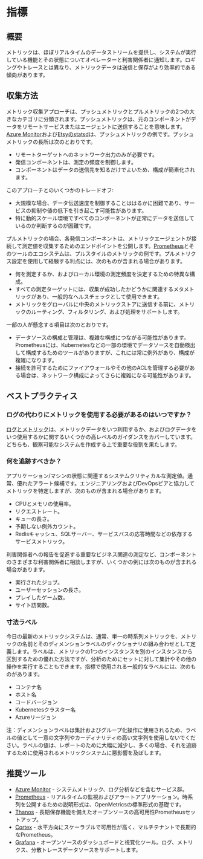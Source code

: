 # 指標

## 概要

メトリックは、ほぼリアルタイムのデータストリームを提供し、システムが実行している機能とその状態についてオペレーターと利害関係者に通知します。ロギングやトレースとは異なり、メトリックデータは送信と保存がより効率的である傾向があります。

## 収集方法

メトリック収集アプローチは、プッシュメトリックとプルメトリックの2つの大きなカテゴリに分類されます。プッシュメトリックは、元のコンポーネントがデータをリモートサービスまたはエージェントに送信することを意味します。[Azure Monitor](https://azure.microsoft.com/en-us/services/monitor)および[Etsyのstatsd](https://github.com/statsd/statsd)は、プッシュメトリックの例です。プッシュメトリックの長所は次のとおりです。

- リモートターゲットへのネットワーク出力のみが必要です。
- 発信コンポーネントは、測定の頻度を制御します。
- コンポーネントはデータの送信先を知るだけでよいため、構成が簡素化されます。

このアプローチとのいくつかのトレードオフ:

- 大規模な場合、データ伝送速度を制御することははるかに困難であり、サービスの抑制や値の低下を引き起こす可能性があります。
- 特に動的スケール環境ですべてのコンポーネントが正常にデータを送信しているのか判断するのが困難です。

プルメトリックの場合、各発信コンポーネントは、メトリックエージェントが接続して測定値を収集するためのエンドポイントを公開します。[Prometheus](https://prometheus.io/)とそのツールのエコシステムは、プルスタイルのメトリックの例です。プルメトリクス設定を使用して経験する利点には、次のものが含まれる場合があります。

- 何を測定するか、およびローカル環境の測定頻度を決定するための特異な構成。
- すべての測定ターゲットには、収集が成功したかどうかに関連するメタメトリックがあり、一般的なヘルスチェックとして使用できます。
- メトリックをグローバルに中央のメトリックストアに送信する前に、メトリックのルーティング、フィルタリング、および処理をサポートします。

一部の人が懸念する項目は次のとおりです。

- データソースの構成と管理は、複雑な構成につながる可能性があります。Prometheusには、Kubernetesなどの一部の環境でデータソースを自動検出して構成するためのツールがありますが、これには常に例外があり、構成が複雑になります。
- 接続を許可するためにファイアウォールやその他のACLを管理する必要がある場合は、ネットワーク構成によってさらに複雑になる可能性があります。

## ベストプラクティス

### ログの代わりにメトリックを使用する必要があるのはいつですか？

[ログとメトリック](../log-vs-metric.md)は、メトリックデータをいつ利用するか、およびログデータをいつ使用するかに関するいくつかの高レベルのガイダンスをカバーしています。どちらも、観察可能なシステムを作成する上で重要な役割を果たします。

### 何を追跡すべきか？

アプリケーション/マシンの状態に関連するシステムクリティカルな測定値。通常、優れたアラート候補です。エンジニアリングおよびDevOpsピアと協力してメトリックを特定しますが、次のものが含まれる場合があります。

- CPUとメモリの使用率。
- リクエストレート。
- キューの長さ。
- 予期しない例外カウント。
- Redisキャッシュ、SQLサーバー、サービスバスの応答時間などの依存するサービスメトリック。

利害関係者への報告を促進する重要なビジネス関連の測定など、コンポーネントのさまざまな利害関係者に相談しますが、いくつかの例には次のものが含まれる場合があります。

- 実行されたジョブ。
- ユーザーセッションの長さ。
- プレイしたゲーム数。
- サイト訪問数。

### 寸法ラベル

今日の最新のメトリックシステムは、通常、単一の時系列メトリックを、メトリックの名前とそのディメンションラベルのディクショナリの組み合わせとして定義します。ラベルは、メトリックの1つのインスタンスを別のインスタンスから区別するための優れた方法ですが、分析のためにセットに対して集計やその他の操作を実行することもできます。指標で使用される一般的なラベルには、次のものがあります。

- コンテナ名
- ホスト名
- コードバージョン
- Kubernetesクラスター名
- Azureリージョン

注：ディメンションラベルは集計およびグループ化操作に使用されるため、ラベルの値として一意の文字列やカーディナリティの高い文字列を使用しないでください。ラベルの値は、レポートのために大幅に減少し、多くの場合、それを追跡するために使用されるメトリックシステムに悪影響を及ぼします。

## 推奨ツール

- [Azure Monitor](https://docs.microsoft.com/en-us/azure/azure-monitor/overview) - システムメトリック、ログ分析などを含むサービス群。
- [Prometheus](https://docs.microsoft.com/en-us/azure/azure-monitor/overview) - リアルタイムの監視およびアラートアプリケーション。時系列を公開するための説明形式は、OpenMetricsの標準形式の基礎です。
- [Thanos](https://thanos.io) - 長期保存機能を備えたオープンソースの高可用性Prometheusセットアップ。
- [Cortex](https://cortexmetrics.io) - 水平方向にスケーラブルで可用性が高く、マルチテナントで長期的なPrometheus。
- [Grafana](https://grafana.com) - オープンソースのダッシュボードと視覚化ツール。ログ、メトリクス、分散トレースデータソースをサポートします。
